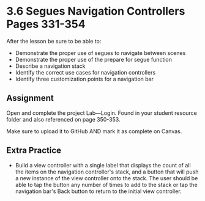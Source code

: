 # 3.6 Segues Navigation Controllers Pages 331-354 #

After the lesson be sure to be able to:
- Demonstrate the proper use of segues to navigate between scenes
- Demonstrate the proper use of the prepare for segue function
- Describe a navigation stack
- Identify the correct use cases for navigation controllers
- Identify three customization points for a navigation bar

## Assignment ##

Open and complete the project Lab—Login. Found in your student resource folder and also referenced on page 350-353.

Make sure to upload it to GitHub AND mark it as complete on Canvas.

## Extra Practice ##

- Build a view controller with a single label that displays the count of all the items on the navigation controller's stack, and a button that will push a new instance of the view controller onto the stack. The user should be able to tap the button any number of times to add to the stack or tap the navigation bar's Back button to return to the initial view controller.
